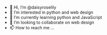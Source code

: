- 👋 Hi, I’m @daisyroselily
- 👀 I’m interested in python and web design
- 🌱 I’m currently learning python and JavaScript
- 💞️ I’m looking to collaborate on web design
- 📫 How to reach me ...

<!---
daisyroselily/daisyroselily is a ✨ special ✨ repository because its `README.md` (this file) appears on your GitHub profile.
You can click the Preview link to take a look at your changes.
--->
